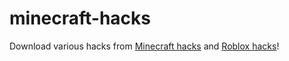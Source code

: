# minecraft-hacks

Download various hacks from [Minecraft hacks](https://cheaterhacks.com/minecraft-hacks-and-cheats) and [Roblox hacks](https://cheaterhacks.com/roblox-scripts-and-hacks)!
